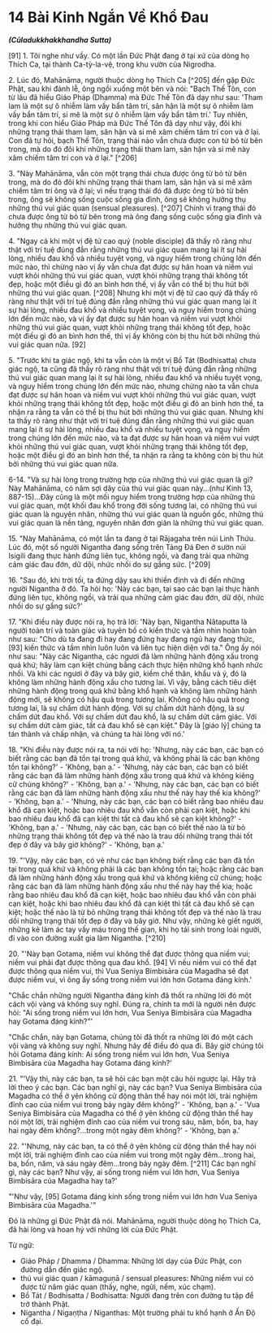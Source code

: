 # 14 Bài Kinh Ngắn Về Khổ Đau
***(Cūladukkhakkhandha Sutta)***

[91] 1. Tôi nghe như vầy. Có một lần Đức Phật đang ở tại xứ của dòng họ Thích Ca, tại thành Ca-tỳ-la-vệ, trong khu vườn của Nigrodha.

2\. Lúc đó, Mahānāma, người thuộc dòng họ Thích Ca [^205] đến gặp Đức Phật, sau khi đảnh lễ, ông ngồi xuống một bên và nói: "Bạch Thế Tôn, con từ lâu đã hiểu Giáo Pháp (Dhamma) mà Đức Thế Tôn đã dạy như sau: 'Tham lam là một sự ô nhiễm làm vấy bẩn tâm trí, sân hận là một sự ô nhiễm làm vấy bẩn tâm trí, si mê là một sự ô nhiễm làm vấy bẩn tâm trí.' Tuy nhiên, trong khi con hiểu Giáo Pháp mà Đức Thế Tôn đã dạy như vậy, đôi khi những trạng thái tham lam, sân hận và si mê xâm chiếm tâm trí con và ở lại. Con đã tự hỏi, bạch Thế Tôn, trạng thái nào vẫn chưa được con từ bỏ từ bên trong, mà do đó đôi khi những trạng thái tham lam, sân hận và si mê này xâm chiếm tâm trí con và ở lại." [^206]

<!--pg-->
3\. "Này Mahānāma, vẫn còn một trạng thái chưa được ông từ bỏ từ bên trong, mà do đó đôi khi những trạng thái tham lam, sân hận và si mê xâm chiếm tâm trí ông và ở lại; vì nếu trạng thái đó đã được ông từ bỏ từ bên trong, ông sẽ không sống cuộc sống gia đình, ông sẽ không hưởng thụ những thú vui giác quan (sensual pleasures). [^207] Chính vì trạng thái đó chưa được ông từ bỏ từ bên trong mà ông đang sống cuộc sống gia đình và hưởng thụ những thú vui giác quan.

4\. "Ngay cả khi một vị đệ tử cao quý (noble disciple) đã thấy rõ ràng như thật với trí tuệ đúng đắn rằng những thú vui giác quan mang lại ít sự hài lòng, nhiều đau khổ và nhiều tuyệt vọng, và nguy hiểm trong chúng lớn đến mức nào, thì chừng nào vị ấy vẫn chưa đạt được sự hân hoan và niềm vui vượt khỏi những thú vui giác quan, vượt khỏi những trạng thái không tốt đẹp, hoặc một điều gì đó an bình hơn thế, vị ấy vẫn có thể bị thu hút bởi những thú vui giác quan. [^208] Nhưng khi một vị đệ tử cao quý đã thấy rõ ràng như thật với trí tuệ đúng đắn rằng những thú vui giác quan mang lại ít sự hài lòng, nhiều đau khổ và nhiều tuyệt vọng, và nguy hiểm trong chúng lớn đến mức nào, và vị ấy đạt được sự hân hoan và niềm vui vượt khỏi những thú vui giác quan, vượt khỏi những trạng thái không tốt đẹp, hoặc một điều gì đó an bình hơn thế, thì vị ấy không còn bị thu hút bởi những thú vui giác quan nữa. [92]

<!--pg-->
5\. "Trước khi ta giác ngộ, khi ta vẫn còn là một vị Bồ Tát (Bodhisatta) chưa giác ngộ, ta cũng đã thấy rõ ràng như thật với trí tuệ đúng đắn rằng những thú vui giác quan mang lại ít sự hài lòng, nhiều đau khổ và nhiều tuyệt vọng, và nguy hiểm trong chúng lớn đến mức nào, nhưng chừng nào ta vẫn chưa đạt được sự hân hoan và niềm vui vượt khỏi những thú vui giác quan, vượt khỏi những trạng thái không tốt đẹp, hoặc một điều gì đó an bình hơn thế, ta nhận ra rằng ta vẫn có thể bị thu hút bởi những thú vui giác quan. Nhưng khi ta thấy rõ ràng như thật với trí tuệ đúng đắn rằng những thú vui giác quan mang lại ít sự hài lòng, nhiều đau khổ và nhiều tuyệt vọng, và nguy hiểm trong chúng lớn đến mức nào, và ta đạt được sự hân hoan và niềm vui vượt khỏi những thú vui giác quan, vượt khỏi những trạng thái không tốt đẹp, hoặc một điều gì đó an bình hơn thế, ta nhận ra rằng ta không còn bị thu hút bởi những thú vui giác quan nữa.

<!--pg-->
6-14. "Và sự hài lòng trong trường hợp của những thú vui giác quan là gì? Này Mahānāma, có năm sợi dây của thú vui giác quan này...(như Kinh 13, 887-15)...Đây cũng là một mối nguy hiểm trong trường hợp của những thú vui giác quan, một khối đau khổ trong đời sống tương lai, có những thú vui giác quan là nguyên nhân, những thú vui giác quan là nguồn gốc, những thú vui giác quan là nền tảng, nguyên nhân đơn giản là những thú vui giác quan.

<!--pg-->
15\. "Này Mahānāma, có một lần ta đang ở tại Rājagaha trên núi Linh Thứu. Lúc đó, một số người Nigantha đang sống trên Tảng Đá Đen ở sườn núi Isigili đang thực hành đứng liên tục, không ngồi, và đang trải qua những cảm giác đau đớn, dữ dội, nhức nhối do sự gắng sức. [^209]

16\. "Sau đó, khi trời tối, ta đứng dậy sau khi thiền định và đi đến những người Nigantha ở đó. Ta hỏi họ: 'Này các bạn, tại sao các bạn lại thực hành đứng liên tục, không ngồi, và trải qua những cảm giác đau đớn, dữ dội, nhức nhối do sự gắng sức?'

17\. "Khi điều này được nói ra, họ trả lời: 'Này bạn, Nigantha Nātaputta là người toàn trí và toàn giác và tuyên bố có kiến thức và tầm nhìn hoàn toàn như sau: "Cho dù ta đang đi hay đang đứng hay đang ngủ hay đang thức, [93] kiến thức và tầm nhìn luôn luôn và liên tục hiện diện với ta." Ông ấy nói như sau: "Này các Nigantha, các ngươi đã làm những hành động xấu trong quá khứ; hãy làm cạn kiệt chúng bằng cách thực hiện những khổ hạnh nhức nhối. Và khi các ngươi ở đây và bây giờ, kiềm chế thân, khẩu và ý, đó là không làm những hành động xấu cho tương lai. Vì vậy, bằng cách tiêu diệt những hành động trong quá khứ bằng khổ hạnh và không làm những hành động mới, sẽ không có hậu quả trong tương lai. Không có hậu quả trong tương lai, là sự chấm dứt hành động. Với sự chấm dứt hành động, là sự chấm dứt đau khổ. Với sự chấm dứt đau khổ, là sự chấm dứt cảm giác. Với sự chấm dứt cảm giác, tất cả đau khổ sẽ cạn kiệt." Đây là [giáo lý] chúng ta tán thành và chấp nhận, và chúng ta hài lòng với nó.'

<!--pg-->
18\. "Khi điều này được nói ra, ta nói với họ: 'Nhưng, này các bạn, các bạn có biết rằng các bạn đã tồn tại trong quá khứ, và không phải là các bạn không tồn tại không?' - 'Không, bạn ạ.' - 'Nhưng, này các bạn, các bạn có biết rằng các bạn đã làm những hành động xấu trong quá khứ và không kiêng cữ chúng không?' - 'Không, bạn ạ.' - 'Nhưng, này các bạn, các bạn có biết rằng các bạn đã làm những hành động xấu như thế này hay thế kia không?' - 'Không, bạn ạ.' - 'Nhưng, này các bạn, các bạn có biết rằng bao nhiêu đau khổ đã cạn kiệt, hoặc bao nhiêu đau khổ vẫn còn phải cạn kiệt, hoặc khi bao nhiêu đau khổ đã cạn kiệt thì tất cả đau khổ sẽ cạn kiệt không?' - 'Không, bạn ạ.' - 'Nhưng, này các bạn, các bạn có biết thế nào là từ bỏ những trạng thái không tốt đẹp và thế nào là trau dồi những trạng thái tốt đẹp ở đây và bây giờ không?' - 'Không, bạn ạ.'

19\. "'Vậy, này các bạn, có vẻ như các bạn không biết rằng các bạn đã tồn tại trong quá khứ và không phải là các bạn không tồn tại; hoặc rằng các bạn đã làm những hành động xấu trong quá khứ và không kiêng cữ chúng; hoặc rằng các bạn đã làm những hành động xấu như thế này hay thế kia; hoặc rằng bao nhiêu đau khổ đã cạn kiệt, hoặc bao nhiêu đau khổ vẫn còn phải cạn kiệt, hoặc khi bao nhiêu đau khổ đã cạn kiệt thì tất cả đau khổ sẽ cạn kiệt; hoặc thế nào là từ bỏ những trạng thái không tốt đẹp và thế nào là trau dồi những trạng thái tốt đẹp ở đây và bây giờ. Như vậy, những kẻ giết người, những kẻ làm ác tay vấy máu trong thế gian, khi họ tái sinh trong loài người, đi vào con đường xuất gia làm Nigantha. [^210]

<!--pg-->
20\. "'Này bạn Gotama, niềm vui không thể đạt được thông qua niềm vui; niềm vui phải đạt được thông qua đau khổ. [94] Vì nếu niềm vui có thể đạt được thông qua niềm vui, thì Vua Seniya Bimbisāra của Magadha sẽ đạt được niềm vui, vì ông ấy sống trong niềm vui lớn hơn Gotama đáng kính.'

"Chắc chắn những người Nigantha đáng kính đã thốt ra những lời đó một cách vội vàng và không suy nghĩ. Đúng ra, chính ta mới là người nên được hỏi: "Ai sống trong niềm vui lớn hơn, Vua Seniya Bimbisāra của Magadha hay Gotama đáng kính?"'

"Chắc chắn, này bạn Gotama, chúng tôi đã thốt ra những lời đó một cách vội vàng và không suy nghĩ. Nhưng hãy để điều đó qua đi. Bây giờ chúng tôi hỏi Gotama đáng kính: Ai sống trong niềm vui lớn hơn, Vua Seniya Bimbisāra của Magadha hay Gotama đáng kính?'

21\. "'Vậy thì, này các bạn, ta sẽ hỏi các bạn một câu hỏi ngược lại. Hãy trả lời theo ý các bạn. Các bạn nghĩ gì, này các bạn? Vua Seniya Bimbisāra của Magadha có thể ở yên không cử động thân thể hay nói một lời, trải nghiệm đỉnh cao của niềm vui trong bảy ngày đêm không?' - 'Không, bạn ạ.' - 'Vua Seniya Bimbisāra của Magadha có thể ở yên không cử động thân thể hay nói một lời, trải nghiệm đỉnh cao của niềm vui trong sáu, năm, bốn, ba, hay hai ngày đêm không?...trong một ngày đêm không?' - 'Không, bạn ạ.'

22\. "'Nhưng, này các bạn, ta có thể ở yên không cử động thân thể hay nói một lời, trải nghiệm đỉnh cao của niềm vui trong một ngày đêm...trong hai, ba, bốn, năm, và sáu ngày đêm...trong bảy ngày đêm. [^211] Các bạn nghĩ gì, này các bạn? Như vậy, ai sống trong niềm vui lớn hơn, Vua Seniya Bimbisāra của Magadha hay ta?'

"'Như vậy, [95] Gotama đáng kính sống trong niềm vui lớn hơn Vua Seniya Bimbisāra của Magadha.'"

Đó là những gì Đức Phật đã nói. Mahānāma, người thuộc dòng họ Thích Ca, đã hài lòng và hoan hỷ với những lời của Đức Phật.

Từ ngữ:

- Giáo Pháp / Dhamma / Dhamma: Những lời dạy của Đức Phật, con đường dẫn đến giác ngộ.
- thú vui giác quan / kāmaguṇā / sensual pleasures: Những niềm vui có được từ năm giác quan (thấy, nghe, ngửi, nếm, xúc chạm).
- Bồ Tát / Bodhisatta / Bodhisatta: Người đang trên con đường tu tập để trở thành Phật.
- Nigantha / Nigaṇṭha / Niganthas: Một trường phái tu khổ hạnh ở Ấn Độ cổ đại.
